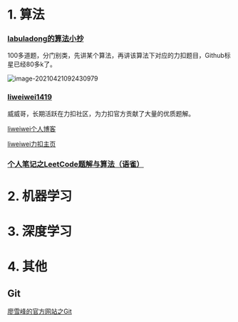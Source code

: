 # 1. 算法



### [labuladong的算法小抄](https://github.com/labuladong/fucking-algorithm)

100多道题，分门别类，先讲某个算法，再讲该算法下对应的力扣题目，Github标星已经80多k了。

![image-20210421092430979](https://i.loli.net/2021/04/21/PNbKlQzDpcO9EoZ.png)

### [liweiwei1419](https://github.com/liweiwei1419)

威威哥，长期活跃在力扣社区，为力扣官方贡献了大量的优质题解。

[liweiwei个人博客](https://liweiwei1419.gitee.io/leetcode-algo/about/)

[liweiwei力扣主页](https://leetcode-cn.com/u/liweiwei1419/)

### [个人笔记之LeetCode题解与算法（语雀）](https://www.yuque.com/zhcz/leetcode)

# 2. 机器学习



# 3. 深度学习



# 4. 其他

## Git

[廖雪峰的官方网站之Git](https://www.liaoxuefeng.com/wiki/896043488029600)





